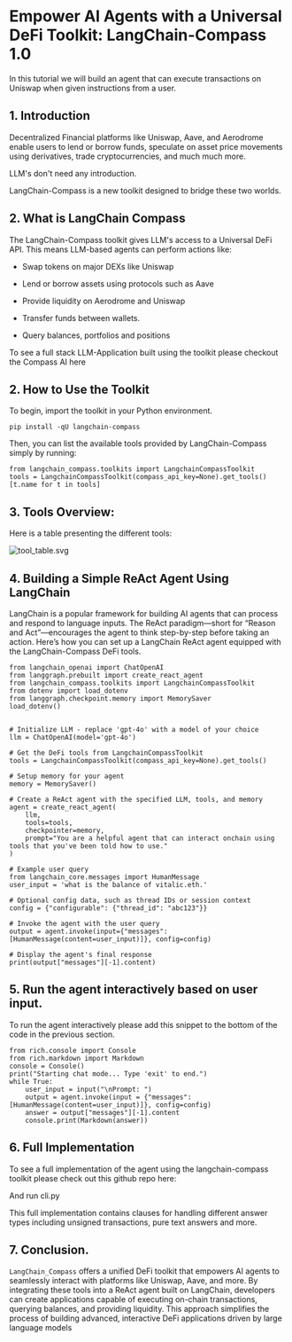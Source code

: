 # Empower AI Agents with a Universal DeFi Toolkit: LangChain-Compass 1.0

In this tutorial we will build an agent that can execute transactions on Uniswap when given instructions from a user.

## 1. Introduction

Decentralized Financial platforms like Uniswap, Aave, and Aerodrome enable users to lend or borrow funds, speculate on asset price movements using derivatives, trade cryptocurrencies, and much much more.

LLM's don't need any introduction.

LangChain-Compass is a new toolkit designed to bridge these two worlds.

## 2. What is LangChain Compass

The LangChain-Compass toolkit gives LLM's access to a Universal DeFi API. This means LLM-based agents can perform actions like:

- Swap tokens on major DEXs like Uniswap

- Lend or borrow assets using protocols such as Aave

- Provide liquidity on Aerodrome and Uniswap

- Transfer funds between wallets.

- Query balances, portfolios and positions

To see a full stack LLM-Application built using the toolkit please checkout the Compass AI here

## 2. How to Use the Toolkit

To begin, import the toolkit in your Python environment.

```
pip install -qU langchain-compass
```


Then, you can list the available tools provided by LangChain-Compass simply by running:

```
from langchain_compass.toolkits import LangchainCompassToolkit
tools = LangchainCompassToolkit(compass_api_key=None).get_tools()
[t.name for t in tools]
```

## 3. Tools Overview:

Here is a table presenting the different tools:

![tool_table.svg](../tool_table.svg)

## 4. Building a Simple ReAct Agent Using LangChain

LangChain is a popular framework for building AI agents that can process and respond to language inputs. The ReAct paradigm—short for “Reason and Act”—encourages the agent to think step-by-step before taking an action. Here’s how you can set up a LangChain ReAct agent equipped with the LangChain-Compass DeFi tools.

```
from langchain_openai import ChatOpenAI
from langgraph.prebuilt import create_react_agent
from langchain_compass.toolkits import LangchainCompassToolkit
from dotenv import load_dotenv
from langgraph.checkpoint.memory import MemorySaver
load_dotenv()


# Initialize LLM - replace 'gpt-4o' with a model of your choice
llm = ChatOpenAI(model='gpt-4o')

# Get the DeFi tools from LangchainCompassToolkit
tools = LangchainCompassToolkit(compass_api_key=None).get_tools()

# Setup memory for your agent
memory = MemorySaver()

# Create a ReAct agent with the specified LLM, tools, and memory
agent = create_react_agent(
    llm,
    tools=tools,
    checkpointer=memory,
    prompt="You are a helpful agent that can interact onchain using tools that you've been told how to use."
)

# Example user query
from langchain_core.messages import HumanMessage
user_input = 'what is the balance of vitalic.eth.'

# Optional config data, such as thread IDs or session context
config = {"configurable": {"thread_id": "abc123"}}

# Invoke the agent with the user query
output = agent.invoke(input={"messages": [HumanMessage(content=user_input)]}, config=config)

# Display the agent's final response
print(output["messages"][-1].content)
```


## 5. Run the agent interactively based on user input.

To run the agent interactively please add this snippet to the bottom of the code in the previous section.

```
from rich.console import Console
from rich.markdown import Markdown
console = Console()
print("Starting chat mode... Type 'exit' to end.")
while True:
    user_input = input("\nPrompt: ")
    output = agent.invoke(input = {"messages": [HumanMessage(content=user_input)]}, config=config)
    answer = output["messages"][-1].content
    console.print(Markdown(answer))
```

## 6. Full Implementation

To see a full implementation of the agent using the langchain-compass toolkit please check out this github repo here:

And run cli.py

This full implementation contains clauses for handling different answer types including unsigned transactions, pure text answers and more.

## 7. Conclusion.

`LangChain_Compass` offers a unified DeFi toolkit that empowers AI agents to seamlessly interact with platforms like Uniswap, Aave, and more. By integrating these tools into a ReAct agent built on LangChain, developers can create applications capable of executing on-chain transactions, querying balances, and providing liquidity. This approach simplifies the process of building advanced, interactive DeFi applications driven by large language models